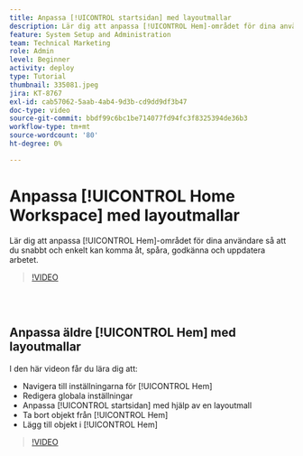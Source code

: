 ```yaml
---
title: Anpassa [!UICONTROL startsidan] med layoutmallar
description: Lär dig att anpassa [!UICONTROL Hem]-området för dina användare så att du snabbt och enkelt kan komma åt, spåra, godkänna och uppdatera arbetet.
feature: System Setup and Administration
team: Technical Marketing
role: Admin
level: Beginner
activity: deploy
type: Tutorial
thumbnail: 335081.jpeg
jira: KT-8767
exl-id: cab57062-5aab-4ab4-9d3b-cd9dd9df3b47
doc-type: video
source-git-commit: bbdf99c6bc1be714077fd94fc3f8325394de36b3
workflow-type: tm+mt
source-wordcount: '80'
ht-degree: 0%

---
```


# Anpassa [!UICONTROL Home Workspace] med layoutmallar

Lär dig att anpassa [!UICONTROL Hem]-området för dina användare så att du snabbt och enkelt kan komma åt, spåra, godkänna och uppdatera arbetet.

>[!VIDEO](https://video.tv.adobe.com/v/3428091/?quality=12&learn=on&enablevpops=1)

<br>
</br>

## Anpassa äldre [!UICONTROL Hem] med layoutmallar

I den här videon får du lära dig att:

* Navigera till inställningarna för [!UICONTROL Hem]
* Redigera globala inställningar
* Anpassa [!UICONTROL startsidan] med hjälp av en layoutmall
* Ta bort objekt från [!UICONTROL Hem]
* Lägg till objekt i [!UICONTROL Hem]

>[!VIDEO](https://video.tv.adobe.com/v/335081/?quality=12&learn=on&enablevpops=1)
